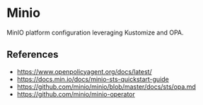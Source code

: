 # Minio

MinIO platform configuration leveraging Kustomize and OPA.

## References

* https://www.openpolicyagent.org/docs/latest/
* https://docs.min.io/docs/minio-sts-quickstart-guide
* https://github.com/minio/minio/blob/master/docs/sts/opa.md
* https://github.com/minio/minio-operator
